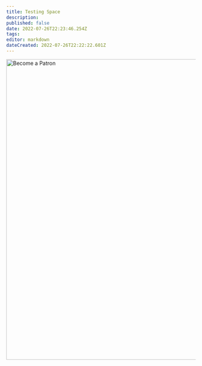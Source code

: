 ```yaml
---
title: Testing Space
description: 
published: false
date: 2022-07-26T22:23:46.254Z
tags: 
editor: markdown
dateCreated: 2022-07-26T22:22:22.601Z
---
```


<a href="https://patreon.com/nate1280" title="Become a Patron" class="ml-3"><img src="/_assets/img/donate_patreon.png" alt="Become a Patron" style="width: 800px;"></a>
